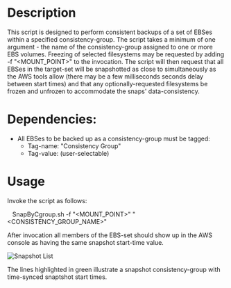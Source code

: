 # Description
This script is designed to perform consistent backups of a set of EBSes within a specified consistency-group. The script takes a minimum of one argument - the name of the consistency-group assigned to one or more EBS volumes. Freezing of selected filesystems may be requested by adding -f "&lt;MOUNT_POINT&gt;" to the invocation. The script will then request that all EBSes in the target-set will be snapshotted as close to simultaneously as the AWS tools allow (there may be a few milliseconds seconds delay between start times) and that any optionally-requested filesystems be frozen and unfrozen to accommodate the snaps' data-consistency.

# Dependencies:
- All EBSes to be backed up as a consistency-group must be tagged:
  - Tag-name:  "Consistency Group"
  - Tag-value: (user-selectable)

# Usage
Invoke the script as follows:

&nbsp;&nbsp;&nbsp;SnapByCgroup.sh -f "&lt;MOUNT_POINT&gt;" "&lt;CONSISTENCY_GROUP_NAME&gt;"

After invocation all members of the EBS-set should show up in the AWS console as having the same snapshot start-time value.

![Snapshot List](https://7871b168f27495f761e507dbda33cdb07c5c90fb-www.googledrive.com/host/0B6SE-qkPpztNflU1bUtyekZZU091a2ttQXJpMElwTm9UcFNqN1pNMlg2eUlTUkJ0UU5PUVk/EBS-SnapGroups.png "Snap Groups")

The lines highlighted in green illustrate a snapshot consistency-group with time-synced snaptshot start times. 
